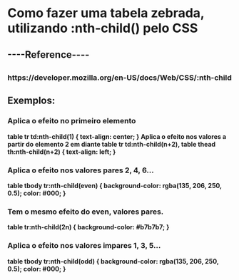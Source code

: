 <strong>

<h1>Como fazer uma tabela zebrada, utilizando :nth-child() pelo CSS</h1>

<h2>----Reference----<h2>
<h3>https://developer.mozilla.org/en-US/docs/Web/CSS/:nth-child<h3> 

<h2>Exemplos:</h2>

<h3>Aplica o efeito no primeiro elemento</h3>
table tr td:nth-child(1) {
    text-align: center;
}

</h3>Aplica o efeito nos valores a partir do elemento 2 em diante</h3>
table tr td:nth-child(n+2),
table thead th:nth-child(n+2) {
    text-align: left;
}

<h3>Aplica o efeito nos valores pares 2, 4, 6...</h3>
table tbody tr:nth-child(even) {
    background-color: rgba(135, 206, 250, 0.5);
    color: #000;
}

<h3>Tem o mesmo efeito do even, valores pares.</h3>
table tr:nth-child(2n) {
    background-color: #b7b7b7;
} 


<h3>Aplica o efeito nos valores impares 1, 3, 5...</h3>
table tbody tr:nth-child(odd) {
    background-color: rgba(135, 206, 250, 0.5);
    color: #000;
}

</strong>